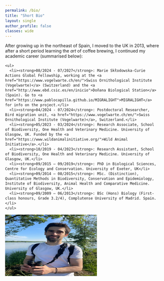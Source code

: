 ```yaml
---
permalink: /bio/
title: "Short Bio"
layout: single
author_profile: false
classes: wide
---
```


<div class="bio-content">
  <div class="bio-text">
    After growing up in the northeast of Spain, I moved to the UK in 2013, where after a short period learning the <em>art</em> of coffee brewing, I continued my academic career (summarised below):

    <ul>
      <li><strong>08/2024 - 07/2027</strong>: Marie Skłodowska-Curie Actions Global Fellowship, working at the <a href="https://www.vogelwarte.ch/en/">Swiss Ornithological Institute (Vogelwarte)</a> (Switzerland) and the <a href="http://www.ebd.csic.es/en/inicio">Doñana Biological Station</a> (Spain). Go to <a href="https://www.pablocapilla.github.io/MIGRALIGHT">MIGRALIGHT</a> for info on the project.</li>
      <li><strong>04/2024 - 07/2024</strong>: Postdoctoral Researcher, Bird migration unit, <a href="https://www.vogelwarte.ch/en/">Swiss Ornithological Institute (Vogelwarte)</a>, Switzerland.</li>
      <li><strong>05/2023 - 03/2024</strong>: Research Associate, School of Biodiversity, One Health and Veterinary Medicine. University of Glasgow, UK. Funded by the <a href="https://www.wildanimalinitiative.org/">Wild Animal Initiative</a>.</li>
      <li><strong>10/2019 - 04/2023</strong>: Research Assistant, School of Biodiversity, One Health and Veterinary Medicine. University of Glasgow, UK.</li>
      <li><strong>09/2015 – 09/2019</strong>: PhD in Biological Sciences, Centre for Ecology and Conservation. University of Exeter, UK</li>
      <li><strong>09/2014 – 08/2015</strong>: MSc. (Distinction), Quantitative Methods in Biodiversity, Conservation and Epidemiology, Institute of Biodiversity, Animal Health and Comparative Medicine. University of Glasgow, UK.</li>
      <li><strong>09/2009 – 06/2013</strong>: BSc (Hons) Biology (First-class honours, Grade 3.2/4), Complutense University of Madrid. Spain.</li>
    </ul>
  </div>

  <div class="bio-image">
    <img src="/assets/images/bio/20230610-profile-00042.jpeg" alt="Your Image" width="300" height="200">
  </div>
</div>
